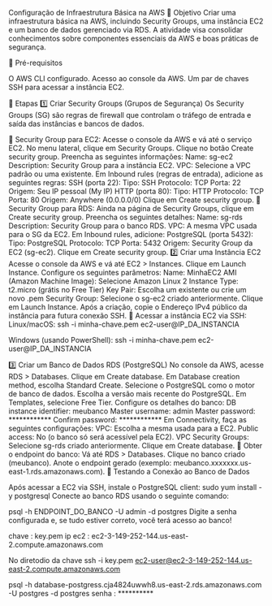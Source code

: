 Configuração de Infraestrutura Básica na AWS
📌 Objetivo
Criar uma infraestrutura básica na AWS, incluindo Security Groups, uma instância EC2 e um banco de dados gerenciado via RDS. A atividade visa consolidar conhecimentos sobre componentes essenciais da AWS e boas práticas de segurança.

📌 Pré-requisitos

O AWS CLI configurado.
Acesso ao console da AWS.
Um par de chaves SSH para acessar a instância EC2.

📌 Etapas
1️⃣ Criar Security Groups (Grupos de Segurança)
Os Security Groups (SG) são regras de firewall que controlam o tráfego de entrada e saída das instâncias e bancos de dados.

🔹 Security Group para EC2:
Acesse o console da AWS e vá até o serviço EC2.
No menu lateral, clique em Security Groups.
Clique no botão Create security group.
Preencha as seguintes informações:
Name: sg-ec2
Description: Security Group para a instância EC2.
VPC: Selecione a VPC padrão ou uma existente.
Em Inbound rules (regras de entrada), adicione as seguintes regras:
SSH (porta 22):
Tipo: SSH
Protocolo: TCP
Porta: 22
Origem: Seu IP pessoal (My IP)
HTTP (porta 80):
Tipo: HTTP
Protocolo: TCP
Porta: 80
Origem: Anywhere (0.0.0.0/0)
Clique em Create security group.
🔹 Security Group para RDS:
Ainda na página de Security Groups, clique em Create security group.
Preencha os seguintes detalhes:
Name: sg-rds
Description: Security Group para o banco RDS.
VPC: A mesma VPC usada para o SG da EC2.
Em Inbound rules, adicione:
PostgreSQL (porta 5432):
Tipo: PostgreSQL
Protocolo: TCP
Porta: 5432
Origem: Security Group da EC2 (sg-ec2).
Clique em Create security group.
2️⃣ Criar uma Instância EC2
Acesse o console da AWS e vá até EC2 > Instances.
Clique em Launch Instance.
Configure os seguintes parâmetros:
Name: MinhaEC2
AMI (Amazon Machine Image): Selecione Amazon Linux 2
Instance Type: t2.micro (grátis no Free Tier)
Key Pair: Escolha um existente ou crie um novo .pem
Security Group: Selecione o sg-ec2 criado anteriormente.
Clique em Launch Instance.
Após a criação, copie o Endereço IPv4 público da instância para futura conexão SSH.
🔹 Acessar a instância EC2 via SSH:
Linux/macOS:
ssh -i minha-chave.pem ec2-user@IP_DA_INSTANCIA

Windows (usando PowerShell):
ssh -i minha-chave.pem ec2-user@IP_DA_INSTANCIA

3️⃣ Criar um Banco de Dados RDS (PostgreSQL)
No console da AWS, acesse RDS > Databases.
Clique em Create database.
Em Database creation method, escolha Standard Create.
Selecione o PostgreSQL como o motor de banco de dados.
Escolha a versão mais recente do PostgreSQL.
Em Templates, selecione Free Tier.
Configure os detalhes do banco:
DB instance identifier: meubanco
Master username: admin
Master password: ************
Confirm password: ************
Em Connectivity, faça as seguintes configurações:
VPC: Escolha a mesma usada para a EC2.
Public access: No (o banco só será acessível pela EC2).
VPC Security Groups: Selecione sg-rds criado anteriormente.
Clique em Create database.
🔹 Obter o endpoint do banco:
Vá até RDS > Databases.
Clique no banco criado (meubanco).
Anote o endpoint gerado (exemplo: meubanco.xxxxxxx.us-east-1.rds.amazonaws.com).
📌 Testando a Conexão ao Banco de Dados

Após acessar a EC2 via SSH, instale o PostgreSQL client:
sudo yum install -y postgresql
Conecte ao banco RDS usando o seguinte comando:

psql -h ENDPOINT_DO_BANCO -U admin -d postgres
Digite a senha configurada e, se tudo estiver correto, você terá acesso ao banco!

chave : key.pem
ip ec2 : ec2-3-149-252-144.us-east-2.compute.amazonaws.com

No diretodio da chave 
ssh -i key.pem ec2-user@ec2-3-149-252-144.us-east-2.compute.amazonaws.com

psql -h database-postgress.cja4824uwwh8.us-east-2.rds.amazonaws.com -U postgres -d postgres
senha : **********